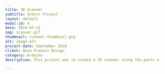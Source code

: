```yaml
---
title: 3D Scanner
subtitle: Intern Project
layout: default
modal-id: 4
date: 2014-07-15
img: scanner.gif
thumbnail: scanner-thumbnail.png
alt: image-alt
project-date: September 2019
client: Nova Product Design
category: Arduino
description: This project was to create a 3D scanner using the parts of an old 3D printer. I designed the parts in Solidworks and 3D printed them to form the chassis. The core electronics included the arduino UNO, stepper motor drivers, an SD card reader, and a bluetooth module. These components were controlled using the desktop application that I made in Python.

---
```


